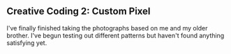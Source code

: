 ## Creative Coding 2: Custom Pixel

I've finally finished taking the photographs based on me and my older brother. I've begun testing out different patterns but haven't found anything satisfying yet. 